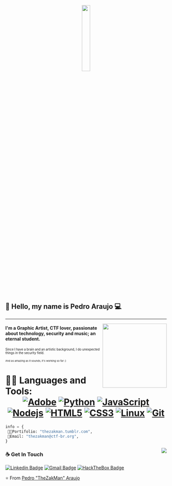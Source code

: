 <p align="center">
    <img src="https://thezakman.github.io/tzm.png" width="23%" height="23%" />
    <!-- https://64.media.tumblr.com/fc25fe4f65bc3d59cd7d51c98978bbc1/018960ee17970ed1-29/s128x128u_c1/a52339ef99aa53482b6719e226b03f47a87cee31.png -->
    
    
</p>

## 👋 Hello, my name is Pedro Araujo :computer:
 ------------
<img align='right' src='https://github.com/ctf-br/branding/blob/master/Logos/Padr%C3%A3o/GIF/CTF-BR(Flag).gif?raw=true' width='200"'>

#### I'm a Graphic Artist, CTF lover, passionate about technology, security and music; an eternal student.
<sup><sup>Since I have a brain and an artistic background, I do unexpected things in the security field.</sup></sup>

<sup><sup><sub>And as amazing as it sounds, it's working so far :)</sub></sup></sup>

 # 👨‍💻 Languages and Tools: <div align="center"> [![Adobe](https://img.shields.io/badge/adobe%20suite-%23FF0000.svg?&style==flat-square&logo=adobe&logoColor=white)](https://adobe.com/) [![Python](https://img.shields.io/badge/-Python-%23007bcd?style=flat-square&logo=python&logoColor=ffce5a)](https://python.org/) [![JavaScript](https://img.shields.io/badge/JavaScript-323330?style=flat-square&logo=javascript&logoColor=F7DF1E)](https://www.javascript.com/) [![Nodejs](https://img.shields.io/badge/-Nodejs-black?style=flat-square&logo=Node.js)](https://nodejs.org/) [![HTML5](https://img.shields.io/badge/-HTML5-%23E44D27?style=flat-square&logo=html5&logoColor=ffffff)](https://developer.mozilla.org/pt-BR/docs/Web/HTML/HTML5) [![CSS3](https://img.shields.io/badge/-CSS3-%231572B6?style=flat-square&logo=css3)](https://developer.mozilla.org/en-US/docs/Web/CSS) [![Linux](https://img.shields.io/badge/-linux-%23870b53?style=flat-square&logo=linux)](https://www.kernel.org/doc/html/latest/) [![Git](https://img.shields.io/badge/-git-black?style=flat-square&logo=Git)](https://git-scm.com/) 

</div>

```python
info = { 
 👨‍💻Portifolio: "thezakman.tumblr.com",
 📒Email: "thezakman@ctf-br.org",
}
```

<div align="right" href="https://wigle.net"><img align="right" border="0" src="https://wigle.net/bi/2OoqYo7qMdm2Xnw_YUCOfw.png"></div>

### ☕ Get In Touch
[![Linkedin Badge](https://img.shields.io/badge/-TheZakMan-0077b5?style=flat-square&logo=Linkedin&logoColor=white&link=https://www.linkedin.com/in/thezakman/)](https://www.linkedin.com/in/thezakman/)
[![Gmail Badge](https://img.shields.io/badge/thezakman@ctf-br.org-ea4335?style=flat-square&logo=Gmail&logoColor=white)](mailto:thezakman@ctf-br.org)
[![HackTheBox Badge](https://img.shields.io/badge/-TheZakMan-9fef00?style=flat-square&logo=Hack-The-Box&logoColor=white&link=https://www.hackthebox.eu/home/users/profile/100461)](https://www.hackthebox.eu/home/users/profile/380585)


⭐️ From [Pedro "TheZakMan" Araujo](https://thezakman.tumblr.com)




